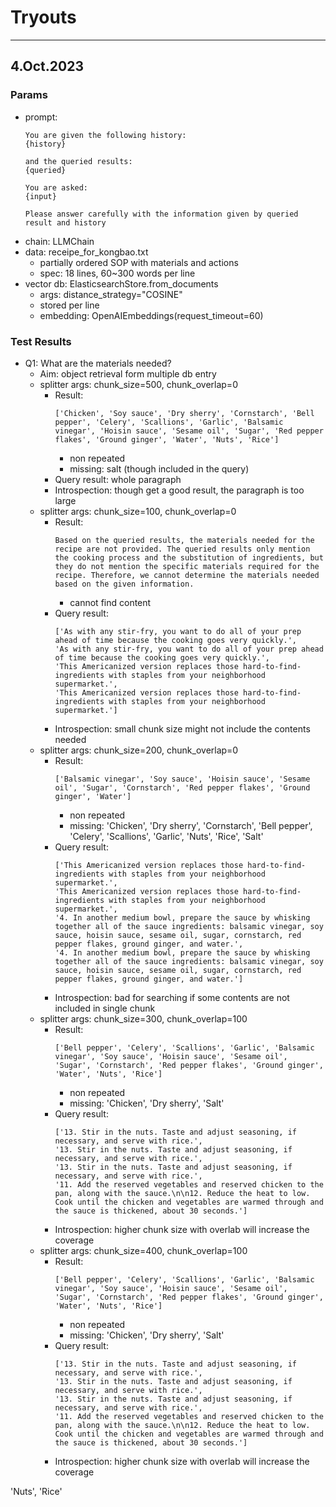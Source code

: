 # Tryouts

---
## 4.Oct.2023
### Params
- prompt:
    ```
    You are given the following history:
    {history}

    and the queried results:
    {queried}

    You are asked:
    {input}

    Please answer carefully with the information given by queried result and history
    ```
- chain: LLMChain
- data: receipe_for_kongbao.txt
    - partially ordered SOP with materials and actions
    - spec: 18 lines, 60~300 words per line
- vector db: ElasticsearchStore.from_documents
    - args: distance_strategy="COSINE"
    - stored per line
    - embedding: OpenAIEmbeddings(request_timeout=60)
### Test Results
- Q1: What are the materials needed?
    - Aim: object retrieval form multiple db entry
    - splitter args: chunk_size=500, chunk_overlap=0
        - Result:
            ```
            ['Chicken', 'Soy sauce', 'Dry sherry', 'Cornstarch', 'Bell pepper', 'Celery', 'Scallions', 'Garlic', 'Balsamic vinegar', 'Hoisin sauce', 'Sesame oil', 'Sugar', 'Red pepper flakes', 'Ground ginger', 'Water', 'Nuts', 'Rice']
            ```
            - non repeated
            - missing: salt (though included in the query)
        - Query result: whole paragraph
        - Introspection: though get a good result, the paragraph is too large
    - splitter args: chunk_size=100, chunk_overlap=0
        - Result:
            ```
            Based on the queried results, the materials needed for the recipe are not provided. The queried results only mention the cooking process and the substitution of ingredients, but they do not mention the specific materials required for the recipe. Therefore, we cannot determine the materials needed based on the given information.
            ```
            - cannot find content
        - Query result:
            ```
            ['As with any stir-fry, you want to do all of your prep ahead of time because the cooking goes very quickly.',
            'As with any stir-fry, you want to do all of your prep ahead of time because the cooking goes very quickly.',
            'This Americanized version replaces those hard-to-find-ingredients with staples from your neighborhood supermarket.',
            'This Americanized version replaces those hard-to-find-ingredients with staples from your neighborhood supermarket.']
            ```
        - Introspection: small chunk size might not include the contents needed
    - splitter args: chunk_size=200, chunk_overlap=0
        - Result:
            ```
            ['Balsamic vinegar', 'Soy sauce', 'Hoisin sauce', 'Sesame oil', 'Sugar', 'Cornstarch', 'Red pepper flakes', 'Ground ginger', 'Water']
            ```
            - non repeated
            - missing: 'Chicken', 'Dry sherry', 'Cornstarch', 'Bell pepper', 'Celery', 'Scallions', 'Garlic', 'Nuts', 'Rice', 'Salt'
        - Query result:
            ```
            ['This Americanized version replaces those hard-to-find-ingredients with staples from your neighborhood supermarket.',
            'This Americanized version replaces those hard-to-find-ingredients with staples from your neighborhood supermarket.',
            '4. In another medium bowl, prepare the sauce by whisking together all of the sauce ingredients: balsamic vinegar, soy sauce, hoisin sauce, sesame oil, sugar, cornstarch, red pepper flakes, ground ginger, and water.',
            '4. In another medium bowl, prepare the sauce by whisking together all of the sauce ingredients: balsamic vinegar, soy sauce, hoisin sauce, sesame oil, sugar, cornstarch, red pepper flakes, ground ginger, and water.']
            ```
        - Introspection: bad for searching if some contents are not included in single chunk
    - splitter args: chunk_size=300, chunk_overlap=100
        - Result:
            ```
            ['Bell pepper', 'Celery', 'Scallions', 'Garlic', 'Balsamic vinegar', 'Soy sauce', 'Hoisin sauce', 'Sesame oil', 'Sugar', 'Cornstarch', 'Red pepper flakes', 'Ground ginger', 'Water', 'Nuts', 'Rice']
            ```
            - non repeated
            - missing: 'Chicken', 'Dry sherry', 'Salt'
        - Query result:
            ```
            ['13. Stir in the nuts. Taste and adjust seasoning, if necessary, and serve with rice.',
            '13. Stir in the nuts. Taste and adjust seasoning, if necessary, and serve with rice.',
            '13. Stir in the nuts. Taste and adjust seasoning, if necessary, and serve with rice.',
            '11. Add the reserved vegetables and reserved chicken to the pan, along with the sauce.\n\n12. Reduce the heat to low. Cook until the chicken and vegetables are warmed through and the sauce is thickened, about 30 seconds.']
            ```
        - Introspection: higher chunk size with overlab will increase the coverage
    - splitter args: chunk_size=400, chunk_overlap=100
        - Result:
            ```
            ['Bell pepper', 'Celery', 'Scallions', 'Garlic', 'Balsamic vinegar', 'Soy sauce', 'Hoisin sauce', 'Sesame oil', 'Sugar', 'Cornstarch', 'Red pepper flakes', 'Ground ginger', 'Water', 'Nuts', 'Rice']
            ```
            - non repeated
            - missing: 'Chicken', 'Dry sherry', 'Salt'
        - Query result:
            ```
            ['13. Stir in the nuts. Taste and adjust seasoning, if necessary, and serve with rice.',
            '13. Stir in the nuts. Taste and adjust seasoning, if necessary, and serve with rice.',
            '13. Stir in the nuts. Taste and adjust seasoning, if necessary, and serve with rice.',
            '11. Add the reserved vegetables and reserved chicken to the pan, along with the sauce.\n\n12. Reduce the heat to low. Cook until the chicken and vegetables are warmed through and the sauce is thickened, about 30 seconds.']
            ```
        - Introspection: higher chunk size with overlab will increase the coverage

'Nuts', 'Rice'
